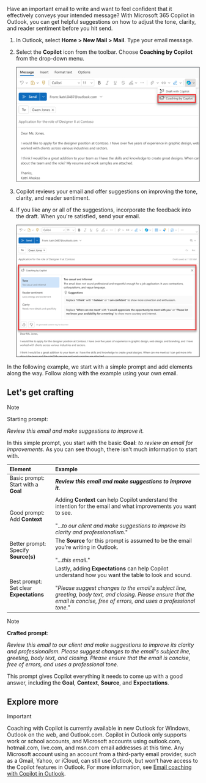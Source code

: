 
Have an important email to write and want to feel confident that it effectively conveys your intended message? With Microsoft 365 Copilot in Outlook, you can get helpful suggestions on how to adjust the tone, clarity, and reader sentiment before you hit send. 

1. In Outlook, select **Home > New Mail > Mail**. Type your email message. 

1. Select the **Copilot** icon from the toolbar. Choose **Coaching by Copilot** from the drop-down menu.

    ![Screenshot of the menu option for Coaching by Copilot in New Outlook.](../media/copilot-email-coaching-outlook.png)

1. Copilot reviews your email and offer suggestions on improving the tone, clarity, and reader sentiment.

1. If you like any or all of the suggestions, incorporate the feedback into the draft. When you're satisfied, send your email.

    ![Screenshot showing Copilot's suggestions for tone, clarity, and reader sentiment in new Outlook.](../media/copilot-rewrite-email-outlook.png)

In the following example, we start with a simple prompt and add elements along the way. Follow along with the example using your own email.

## Let's get crafting

> [!NOTE]
> Starting prompt:
>
> _Review this email and make suggestions to improve it._

In this simple prompt, you start with the basic **Goal**: _to review an email for improvements_. As you can see though, there isn't much information to start with.

| Element | Example |
| :------ | :------- |
| Basic prompt: <br>Start with a **Goal** | **_Review this email and make suggestions to improve it_**. |
| Good prompt: <br>Add **Context** | Adding **Context** can help Copilot understand the intention for the email and what improvements you want to see.<br><br>"..._to our client and make suggestions to improve its clarity and professionalism_." |
| Better prompt: <br>Specify **Source(s)** | The **Source** for this prompt is assumed to be the email you're writing in Outlook.<br><br>"_...this email_." |
| Best prompt: <br>Set clear **Expectations** | Lastly, adding **Expectations** can help Copilot understand how you want the table to look and sound.<br><br>"_Please suggest changes to the email's subject line, greeting, body text, and closing. Please ensure that the email is concise, free of errors, and uses a professional tone_." |

> [!NOTE]
> **Crafted prompt**:
>
> _Review this email to our client and make suggestions to improve its clarity and professionalism. Please suggest changes to the email's subject line, greeting, body text, and closing. Please ensure that the email is concise, free of errors, and uses a professional tone._

This prompt gives Copilot everything it needs to come up with a good answer, including the **Goal**, **Context**, **Source**, and **Expectations**.

## Explore more

> [!IMPORTANT]
> Coaching with Copilot is currently available in new Outlook for Windows, Outlook on the web, and Outlook.com.
> Copilot in Outlook only supports work or school accounts, and Microsoft accounts using outlook.com, hotmail.com, live.com, and msn.com email addresses at this time. Any Microsoft account using an account from a third-party email provider, such as a Gmail, Yahoo, or iCloud, can still use Outlook, but won’t have access to the Copilot features in Outlook. For more information, see [Email coaching with Copilot in Outlook](https://support.microsoft.com/office/email-coaching-with-copilot-in-outlook-91a3cd56-1586-4a31-85c7-2eb8cdb02405#OSVersion=iOS).